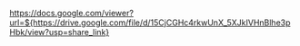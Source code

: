 https://docs.google.com/viewer?url=${https://drive.google.com/file/d/15CjCGHc4rkwUnX_5XJkIVHnBlhe3pHbk/view?usp=share_link}
